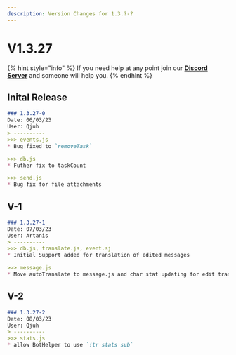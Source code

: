 ```yaml
---
description: Version Changes for 1.3.?-?
---
```


# V1.3.27

{% hint style="info" %}
If you need help at any point join our [**Discord Server**](https://discord.gg/mgNR64R) and someone will help you.
{% endhint %}

## Inital Release

```markdown
### 1.3.27-0
Date: 06/03/23
User: Qjuh 
> ----------
>>> events.js
* Bug fixed to `removeTask` 

>>> db.js
* Futher fix to taskCount

>>> send.js
* Bug fix for file attachments
```

## V-1

```markdown
### 1.3.27-1
Date: 07/03/23
User: Artanis 
> ----------
>>> db.js, translate.js, event.sj
* Initial Support added for translation of edited messages

>>> message.js
* Move autoTranslate to message.js and char stat updating for edit translations
```

## V-2

```markdown
### 1.3.27-2
Date: 08/03/23
User: Qjuh 
> ----------
>>> stats.js
* allow BotHelper to use `!tr stats sub`
```

